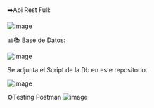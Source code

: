 ➡️Api Rest Full:

![image](https://github.com/user-attachments/assets/6116b4ef-76ae-42fe-872c-1139e1dd9797)

📊📚 Base de Datos:

![image](https://github.com/user-attachments/assets/e0a65b12-c00a-4632-987d-d88a3e67a420)

Se adjunta el Script de la Db en este repositorio.

![image](https://github.com/user-attachments/assets/9b438863-d8be-4a0c-995d-3b703aa0146c)

⚙️Testing Postman
![image](https://github.com/user-attachments/assets/9675cd99-2d4a-4b0a-b235-418839d09dfe)
